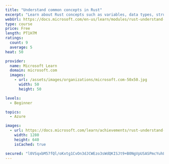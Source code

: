 ```yaml
---
title: "Understand common concepts in Rust"
excerpt: "Learn about Rust concepts such as variables, data types, structs, enums, functions, indexing, hash maps, and flow control."
webUrl: https://docs.microsoft.com/en-us/learn/modules/rust-understand-common-concepts/
type: course
price: Free
length: PT1H7M
ratings:
  count: 9
  average: 5
heat: 50

provider:
  name: Microsoft Learn
  domain: microsoft.com
  images:
    - url: /assets/images/organizations/microsoft.com-50x50.jpg
      width: 50
      height: 50

levels:
  - Beginner

topics:
  - Azure

images:
  - url: https://docs.microsoft.com/learn/achievements/rust-understand-common-concepts-social.png
    width: 1280
    height: 640
    isCached: true

secured: "l0VSqxbM57fQl/oKxtg1CvOn3dJCWEzo3sWdQKISJt9+B0NgVpUSASPmcYuhLpZr/KNBRMySLmjjm0UdV325fp6nP3p4LdI4j6B+XUwRTDn+/38F8azNbTcsc7mRPwSR1kPWEIyWl4UqnNX7XDcQfrsLp6WBAYW/zRmyxzYY2hKgGZGB56t3sJUksctSzQeJ6yUSkv+ksPhqDv0rVueclQY+X+phZIXRpMHJ6TyvbifML3Ct6l5hgbT2MBHfIdOM+66X7+68M1XwvQOEiVM88jDmaVoWku6JsJOIeMcml1dR8hXDqDaJ3YKtcurKVsnsQdbTurkLTE8GJPti+4HCf56UVunh/zGDugnXaUaX43eJGi/UD1OK5CymK0Ow6pXazT6vM4kcBTJ7hMAApIHwTbuSylJu1uHYg7202JmOxR8=;qABrKb4abRfZXKG6M+gdwQ=="
---
```


